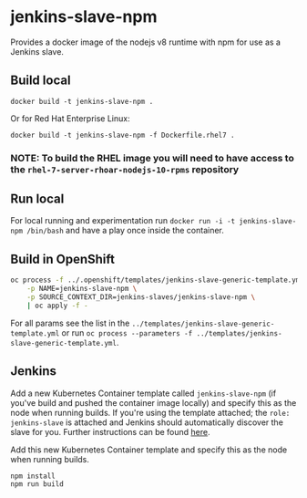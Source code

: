 # jenkins-slave-npm
Provides a docker image of the nodejs v8 runtime with npm for use as a Jenkins slave.

## Build local
`docker build -t jenkins-slave-npm .`

Or for Red Hat Enterprise Linux:

`docker build -t jenkins-slave-npm -f Dockerfile.rhel7 .`

### NOTE: To build the RHEL image you will need to have access to the `rhel-7-server-rhoar-nodejs-10-rpms` repository

## Run local
For local running and experimentation run `docker run -i -t jenkins-slave-npm /bin/bash` and have a play once inside the container.

## Build in OpenShift
```bash
oc process -f ../.openshift/templates/jenkins-slave-generic-template.yml \
    -p NAME=jenkins-slave-npm \
    -p SOURCE_CONTEXT_DIR=jenkins-slaves/jenkins-slave-npm \
    | oc apply -f -
```
For all params see the list in the `../templates/jenkins-slave-generic-template.yml` or run `oc process --parameters -f ../templates/jenkins-slave-generic-template.yml`.

## Jenkins
Add a new Kubernetes Container template called `jenkins-slave-npm` (if you've build and pushed the container image locally) and specify this as the node when running builds. If you're using the template attached; the `role: jenkins-slave` is attached and Jenkins should automatically discover the slave for you. Further instructions can be found [here](https://docs.openshift.com/container-platform/3.7/using_images/other_images/jenkins.html#using-the-jenkins-kubernetes-plug-in-to-run-jobs).

Add this new Kubernetes Container template and specify this as the node when running builds. 
```
npm install
npm run build
```
